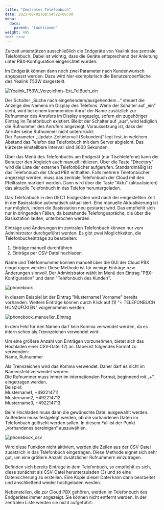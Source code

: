 ```yaml
---
title: "Zentrales Telefonbuch"
date: 2023-08-02T08:54:22+00:00
menu:
  docs:
    parent: "funktionen"
weight: 495
toc: true
---
```


Zurzeit unterstützen ausschließlich die Endgeräte von Yealink das zentrale Telefonbuch. Dabei ist wichtig, dass die Geräte entsprechend der Anleitung unter PBX-Konfiguration eingerichtet wurden.

Im Endgerät können dann noch zwei Parameter nach Kundenwunsch angepasst werden. Dazu wird hier exemplarisch die Benutzeroberfläche des Yealink T53W dargestellt.

![Yealink_T53W_Verzeichnis-Ext_TelBuch_ein](https://github.com/NetCologne/cloudpbx-docs/assets/99875470/9e2bfa8b-a21c-4460-b954-7d9fc5b45d6c)

Der Schalter „Suche nach eingehendem/ausgehendem…“ steuert die Anzeige des Namens im Display des Telefons. Wenn der Schalter auf „ein“ steht, wird bei einem kommenden Anruf der Name zusätzlich zur Rufnummer des Anrufers im Display angezeigt, sofern ein zugehöriger Eintrag im Telefonbuch existiert. Bleibt der Schalter auf „aus“, wird lediglich die Rufnummer des Anrufers angezeigt. Voraussetzung ist, dass der Anrufer seine Rufnummer nicht unterdrückt.<br>
Der Parameter „Update-Zeitintervall (Sekunden)“ legt fest, in welchem Abstand das Telefon das Telefonbuch mit dem Server abgleicht. Das kürzeste einstellbare Intervall sind 3600 Sekunden.

Über das Menü des Telefonbuchs am Endgerät (nur Tischtelefone) kann der Benutzer den Abgleich auch manuell initiieren. Über die Taste "Directory" wird die Liste der externen Telefonbücher aufgerufen. Standardmäßig ist das Telefonbuch der Cloud PBX enthalten. Falls mehrere Telefonbücher angezeigt werden, muss das zentrale Telefonbuch der Cloud mit den Pfeiltasten markiert werden. Dann wird über die Taste "Aktu" (aktualisieren) das aktuelle Telefonbuch in das Telefon heruntergeladen.

Das Telefonbuch in den DECT Endgeräten wird nach der eingestellten Zeit in der Basisstation automatisch aktualisiert. Eine manuelle Aktualisierung ist nur möglich, indem die Basisstation neu gestartet wird. Das empfiehlt sich nur in dringenden Fällen, da bestehende Telefongespräche, die über die Basisstation laufen, unterbrochen werden.

Einträge und Änderungen im zentralen Telefonbuch können nur vom Administrator durchgeführt werden. Es gibt zwei Möglichkeiten, die Telefonbucheinträge zu bearbeiten:<br>
1.	Einträge manuell durchführen<br>
2.	Einträge per CSV-Datei hochladen<br>

Name und Telefonnummer können manuell über die GUI der Cloud PBX eingetragen werden. Diese Methode ist für wenige Einträge bzw. Änderungen sinnvoll. Der Administrator wählt im Menü den Eintrag "PBX-Konfiguration" und dann "Telefonbuch des Kunden".

![phonebook](https://github.com/user-attachments/assets/06fa7c27-e743-422a-ae42-f920dea5ade6)

In diesem Beispiel ist der Eintrag "Mustername1 Vorname" bereits vorhanden. Weitere Einträge können durch Klick auf (1) "+ TELEFONBUCH HUNZUFÜGEN" vorgenommen werden.

![phonebook_manueller_Eintrag](https://github.com/user-attachments/assets/41539b7e-6a1a-4e82-aa8f-f77091e1719f)

In dem Feld für den Namen darf kein Komma verwendet werden, da es intern schon als Trennzeichen verwendet wird.

Um eine größere Anzahl von Einträgen vorzunehmen, bietet sich das Hochladen einer CSV-Datei (2) an. Dabei ist folgendes Format zu verwenden:<br>
Name, Rufnummer

Als Trennzeichen wird das Komma verwendet. Daher darf es nicht im Namensfeld verwendet werden.<br>
Die Rufnummer muss immer im internationalen Format, beginnend mit „+“, eingetragen werden.<br>
Beispiel:<br>
Mustername1, +492214711<br>
Mustername2, +492214712<br>
Mustername3, +492214713<br>

Beim Hochladen muss dann die gewünschte Datei ausgewählt werden. Außerdem muss festgelegt werden, ob die vorhandenen Daten im Telefonbuch gelöscht werden sollen. In diesem Fall ist der Punkt „Vorhandenes bereinigen“ auszuwählen.

![phonebook_csv](https://github.com/user-attachments/assets/f66db0eb-a09b-4bf9-a643-2e9305442882)

Wird diese Funktion nicht aktiviert, werden die Zeilen aus der CSV-Datei zusätzlich in das Telefonbuch eingetragen. Diese Methode eignet sich sehr gut, um eine größere Anzahl zusätzlicher Rufnummern einzutragen.

Befinden sich bereits Einträge in dem Telefonbuch, so empfiehlt es sich, diese zunächst als CSV-Datei herunterzuladen (3) und so eine Datensicherung zu erstellen. Eine Kopie dieser Datei kann dann bearbeitet und anschließend wieder hochgeladen werden.

Nebenstellen, die zur Cloud PBX gehören, werden im Telefonbuch des Endgerätes immer angezeigt. Sie können nicht entfernt werden. In der zentralen Liste werden sie nicht aufgeführt.
